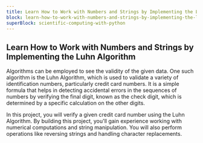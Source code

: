 ```yaml
---
title: Learn How to Work with Numbers and Strings by Implementing the Luhn Algorithm
block: learn-how-to-work-with-numbers-and-strings-by-implementing-the-luhn-algorithm
superBlock: scientific-computing-with-python
---
```


## Learn How to Work with Numbers and Strings by Implementing the Luhn Algorithm

Algorithms can be employed to see the validity of the given data. One such algorithm is the Luhn Algorithm, which is used to validate a variety of identification numbers, particularly credit card numbers. It is a simple formula that helps in detecting accidental errors in the sequences of numbers by verifying the final digit, known as the check digit, which is determined by a specific calculation on the other digits.

In this project, you will verify a given credit card number using the Luhn Algorithm. By building this project, you'll gain experience working with numerical computations and string manipulation. You will also perform operations like reversing strings and handling character replacements.
